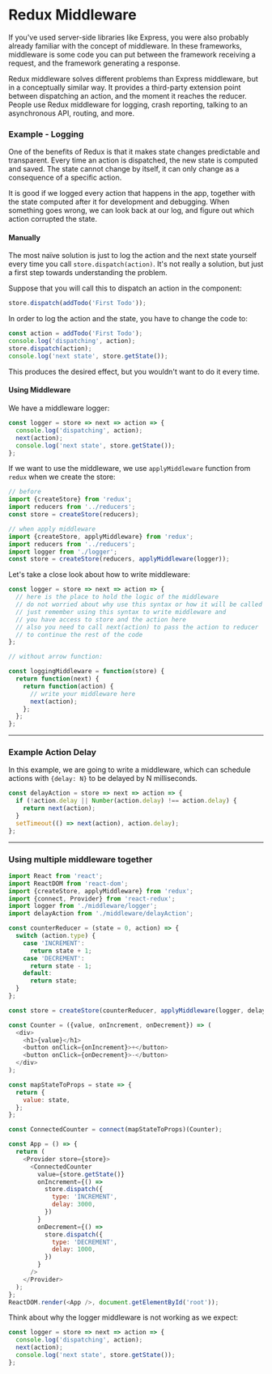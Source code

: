 # Redux Middleware

If you've used server-side libraries like Express, you were also probably already familiar with the concept of middleware. In these frameworks, middleware is some code you can put between the framework receiving a request, and the framework generating a response.

Redux middleware solves different problems than Express middleware, but in a conceptually similar way. It provides a third-party extension point between dispatching an action, and the moment it reaches the reducer. People use Redux middleware for logging, crash reporting, talking to an asynchronous API, routing, and more.

### Example - Logging

One of the benefits of Redux is that it makes state changes predictable and transparent. Every time an action is dispatched, the new state is computed and saved. The state cannot change by itself, it can only change as a consequence of a specific action.

It is good if we logged every action that happens in the app, together with the state computed after it for development and debugging. When something goes wrong, we can look back at our log, and figure out which action corrupted the state.

#### Manually

The most naïve solution is just to log the action and the next state yourself every time you call `store.dispatch(action)`. It's not really a solution, but just a first step towards understanding the problem.

Suppose that you will call this to dispatch an action in the component:

```js
store.dispatch(addTodo('First Todo'));
```

In order to log the action and the state, you have to change the code to:

```js
const action = addTodo('First Todo');
console.log('dispatching', action);
store.dispatch(action);
console.log('next state', store.getState());
```

This produces the desired effect, but you wouldn't want to do it every time.

#### Using Middleware

We have a middleware logger:

```js
const logger = store => next => action => {
  console.log('dispatching', action);
  next(action);
  console.log('next state', store.getState());
};
```

If we want to use the middleware, we use `applyMiddleware` function from `redux` when we create the store:

```js
// before
import {createStore} from 'redux';
import reducers from '../reducers';
const store = createStore(reducers);

// when apply middleware
import {createStore, applyMiddleware} from 'redux';
import reducers from '../reducers';
import logger from './logger';
const store = createStore(reducers, applyMiddleware(logger));
```

Let's take a close look about how to write middleware:

```js
const logger = store => next => action => {
  // here is the place to hold the logic of the middleware
  // do not worried about why use this syntax or how it will be called
  // just remember using this syntax to write middleware and
  // you have access to store and the action here
  // also you need to call next(action) to pass the action to reducer
  // to continue the rest of the code
};

// without arrow function:

const loggingMiddleware = function(store) {
  return function(next) {
    return function(action) {
      // write your middleware here
      next(action);
    };
  };
};
```

---

### Example Action Delay

In this example, we are going to write a middleware, which can schedule actions with `{delay: N}` to be delayed by N milliseconds.

```js
const delayAction = store => next => action => {
  if (!action.delay || Number(action.delay) !== action.delay) {
    return next(action);
  }
  setTimeout(() => next(action), action.delay);
};
```

---

### Using multiple middleware together

```js
import React from 'react';
import ReactDOM from 'react-dom';
import {createStore, applyMiddleware} from 'redux';
import {connect, Provider} from 'react-redux';
import logger from './middleware/logger';
import delayAction from './middleware/delayAction';

const counterReducer = (state = 0, action) => {
  switch (action.type) {
    case 'INCREMENT':
      return state + 1;
    case 'DECREMENT':
      return state - 1;
    default:
      return state;
  }
};

const store = createStore(counterReducer, applyMiddleware(logger, delayAction));

const Counter = ({value, onIncrement, onDecrement}) => (
  <div>
    <h1>{value}</h1>
    <button onClick={onIncrement}>+</button>
    <button onClick={onDecrement}>-</button>
  </div>
);

const mapStateToProps = state => {
  return {
    value: state,
  };
};

const ConnectedCounter = connect(mapStateToProps)(Counter);

const App = () => {
  return (
    <Provider store={store}>
      <ConnectedCounter
        value={store.getState()}
        onIncrement={() =>
          store.dispatch({
            type: 'INCREMENT',
            delay: 3000,
          })
        }
        onDecrement={() =>
          store.dispatch({
            type: 'DECREMENT',
            delay: 1000,
          })
        }
      />
    </Provider>
  );
};
ReactDOM.render(<App />, document.getElementById('root'));
```

Think about why the logger middleware is not working as we expect:

```js
const logger = store => next => action => {
  console.log('dispatching', action);
  next(action);
  console.log('next state', store.getState());
};
```
